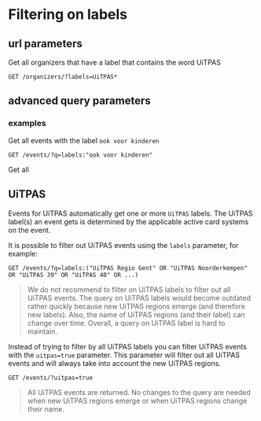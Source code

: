 # Filtering on labels

## url parameters

Get all organizers that have a label that contains the word UiTPAS
```http
GET /organizers/?labels=UiTPAS*
```

## advanced query parameters

### examples

Get all events with the label `ook voor kinderen`
```http
GET /events/?q=labels:"ook voor kinderen"
```

Get all 


## UiTPAS

Events for UiTPAS automatically get one or more `UiTPAS` labels. The UiTPAS label(s) an event gets is determined by the applicable active card systems on the event. 

It is possible to filter out UiTPAS events using the `labels` parameter, for example:

```
GET /events/?q=labels:("UiTPAS Regio Gent" OR "UiTPAS Noorderkempen" OR "UiTPAS 39" OR "UiTPAS 40" OR ...)
```

<!-- theme: warning -->
> We do not recommend to filter on UiTPAS labels to filter out all UiTPAS events. The query on UiTPAS labels would become outdated rather quickly because new UiTPAS regions emerge (and therefore new labels). Also, the name of UiTPAS regions (and their label) can change over time. Overall, a query on UiTPAS label is hard to maintain.

Instead of trying to filter by all UiTPAS labels you can filter UiTPAS events with the `uitpas=true` parameter. This parameter will filter out all UiTPAS events and will always take into account the new UiTPAS regions.

```http
GET /events/?uitpas=true
```

<!-- theme: success -->

> All UiTPAS events are returned. No changes to the query are needed when new UiTPAS regions emerge or when UiTPAS regions change their name.

<!--
  @todo
  Explain how to filter by labels (both with URL parameters and q parameter)
  Explain that you cannot specifically filter by visible/hidden labels
  Explain that you can filter UiTPAS events with `?uitpas=true` instead of trying to filter by all UiTPAs labels
-->
